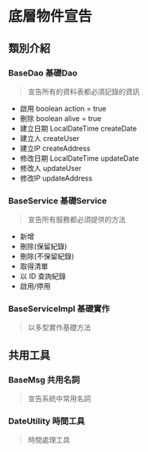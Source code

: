 # 底層物件宣告

## 類別介紹

### BaseDao 基礎Dao
> 宣告所有的資料表都必須記錄的資訊
- 啟用 boolean action = true
- 刪除 boolean alive = true
- 建立日期 LocalDateTime createDate
- 建立人 createUser
- 建立IP createAddress
- 修改日期 LocalDateTime updateDate
- 修改人 updateUser
- 修改IP updateAddress
### BaseService 基礎Service
> 宣告所有服務都必須提供的方法
- 新增
- 刪除(保留紀錄)
- 刪除(不保留紀錄)
- 取得清單
- 以 ID 查詢紀錄
- 啟用/停用
### BaseServiceImpl 基礎實作
> 以多型實作基礎方法

## 共用工具

### BaseMsg 共用名詞
> 宣告系統中常用名詞
### DateUtility 時間工具
> 時間處理工具

